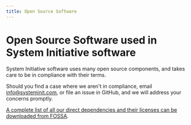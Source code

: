 ```yaml
---
title: Open Source Software
---
```


# Open Source Software used in System Initiative software

System Initiative software uses many open source components, and takes care to be in compliance with their terms.

Should you find a case where we aren't in compliance, email info@systeminit.com, or file an issue in GitHub, and
we will address your concerns promptly.

[A complete list of all our direct dependencies and their licenses can be downloaded from FOSSA](https://app.fossa.com/attribution/6b812be7-43c6-49b6-8c34-41040f5205b0).
